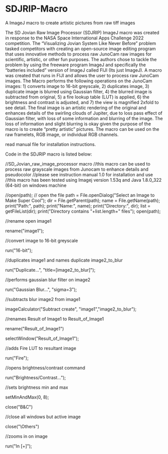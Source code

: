 # SDJRIP-Macro
A ImageJ macro to create artistic pictures from raw tiff images

The SD Jovian Raw Image Processor (SDJRIP) ImageJ macro was created in response to the NASA Space International Apps Challenge 2022 competition. The “Visualizing Jovian System Like Never Before” problem tasked competitors with creating an open-source image editing program that uses innovative methods to process raw JunoCam raw images for scientific, artistic, or other fun purposes. The authors chose to tackle the problem by using the freeware program ImageJ and specifically the “batteries included” version of ImageJ called FIJI (Its just ImageJ).
A macro was created that runs in FIJI and allows the user to process raw JunoCam images. The Macro performs the following operations on the JunoCam images: 1) converts image to 16-bit greyscale, 2) duplicates image, 3) duplicate image is blurred using Gaussian filter, 4) the blurred image is subtracted from original, 5) a fire lookup table (LUT) is applied, 6) the brightness and contrast is adjusted, and 7) the view is magnified 2xfold to see detail. The final image is an artistic rendering of the original and enhances details of the swirling clouds of Jupiter, due to loss pass effect of Gaussian filter, with loss of some information and blurring of the image. The loss of information and slight blurring is okay given the purpose of the macro is to create “pretty artistic” pictures. The macro can be used on the raw framelets, RGB image, or individual RGB channels. 

read manual file for installation instructions. 

Code in the SDJRIP macro is listed below:

 //SD_Jovian_raw_image_processor macro 
  //this macro can be used to process raw grayscale images from Junocam to enhance details and pseudocolor
  //please see instruction manual 1.0 for installation and use 
  //this macro has been tested using Imagej version 1.53q and Java 1.8.0_322 (64-bit) on windows machine
  
  //open(path); // open the file
 path = File.openDialog("Select an Image to Make Super Cool");
  dir = File.getParent(path);
  name = File.getName(path);
  print("Path:", path);
  print("Name:", name);
  print("Directory:", dir);
  list = getFileList(dir);
  print("Directory contains "+list.length+" files");
 open(path); 
 
//rename open image1

rename("image1");

//convert image to 16-bit greyscale 

run("16-bit");

//duplicates image1 and names duplicate image2_to_blur

run("Duplicate...", "title=[image2_to_blur]");

//performs gaussian blur filter on image2

run("Gaussian Blur...", "sigma=3");

//subtracts blur image2 from image1

imageCalculator("Subtract create", "image1","image2_to_blur");

//renames Result of Image1 to Result_of_Image1

rename("Result_of_Image1")

selectWindow("Result_of_Image1");

//adds Fire LUT to resultant image

run("Fire");

//opens brightness/contrast command 

run("Brightness/Contrast...");

//sets brightness min and max

setMinAndMax(0, 8);

close("B&C")

//close all windows but active image

close("\\Others")

//zooms in on image

run("In [+]");
